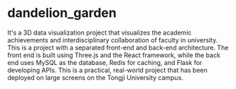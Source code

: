 # dandelion_garden

It's a 3D data visualization project that visualizes the academic achievements and interdisciplinary collaboration of faculty in university. This is a project with a separated front-end and back-end architecture. The front end is built using Three.js and the React framework, while the back end uses MySQL as the database, Redis for caching, and Flask for developing APIs. This is a practical, real-world project that has been deployed on large screens on the Tongji University campus.
